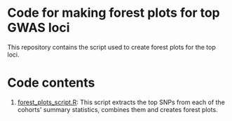 # Code for making forest plots for top GWAS loci

This repository contains the script used to create forest plots for the top loci.

# Code contents

1. [forest_plots_script.R](https://github.com/huw-morris-lab/PD-survival-GWAS/blob/a989a89a811e1e4ce08f150b5d479c59371e00e3/forest_plots/forest_plots_script.R): This script extracts the top SNPs from each of the cohorts' summary statistics, combines them and creates forest plots.
